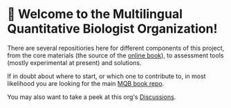 # 👋 Welcome to the Multilingual Quantitative Biologist Organization!

There are several repositiories here for different components of this project, from the core materials (the source of the [online book](https://mulquabio.github.io/MQB/intro.html)), to assessment tools (mostly experimental at present) and solutions.

If in doubt about where to start, or which one to contribute to, in most likelihood you are looking for the main [MQB book repo](https://github.com/MulQuaBio/MQB). 

You may also want to take a peek at this org's [Discussions](https://github.com/orgs/MulQuaBio/discussions).
